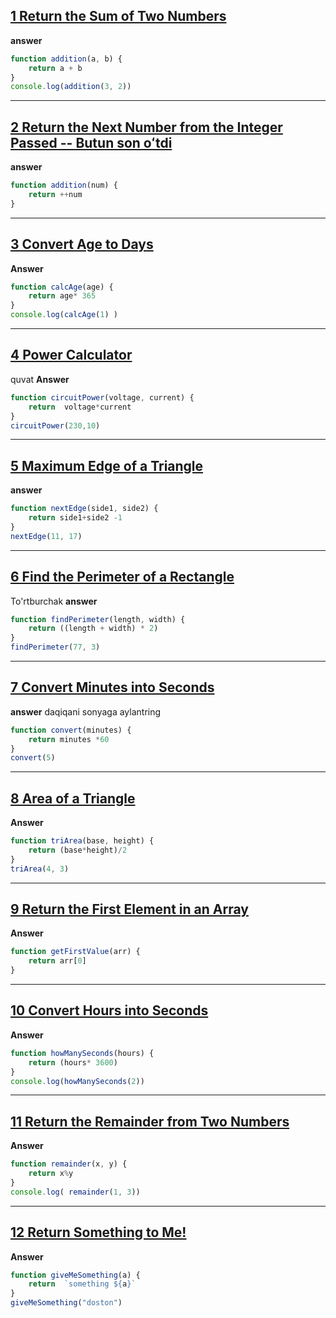 ## [1 Return the Sum of Two Numbers](https://edabit.com/challenge/3LpBLgNRyaHMvNb4j)
**answer**
```js
function addition(a, b) {
	return a + b
}
console.log(addition(3, 2))
```
----------------------------------------

## [2 Return the Next Number from the   Integer Passed --  Butun son oʻtdi](https://edabit.com/challenge/NAQhEoxbofPidLxm9)
**answer**

```js 
function addition(num) {
	return ++num
}   
```
---------------------------------------

## [ 3 Convert Age to Days](https://edabit.com/challenge/bL7hSc6Zh4zZJzGmw)

**Answer**
```js
function calcAge(age) {
	return age* 365
}
console.log(calcAge(1) )
```
------------------------------------

## [4 Power Calculator](https://edabit.com/challenge/wAdE9te55cowBLcPs)
  quvat 
**Answer**

```js
function circuitPower(voltage, current) {
	return  voltage*current
}
circuitPower(230,10)
```
-------------------------------------

## [5 Maximum Edge of a Triangle](https://edabit.com/challenge/nhXofMMyrowMyr9Nv)

**answer**
```js 
function nextEdge(side1, side2) {
	return side1+side2 -1
}
nextEdge(11, 17)
```
-----------------------------------------

## [6 Find the Perimeter of a Rectangle](https://edabit.com/challenge/XnJ24rWW7iJkNrtsh)
   To'rtburchak
**answer**

```js
function findPerimeter(length, width) {
	return ((length + width) * 2)
}
findPerimeter(77, 3)
```
------------------------------------------

## [7 Convert Minutes into Seconds](https://edabit.com/challenge/8q54MKnRrm89pSLmW)
**answer**
daqiqani sonyaga aylantring
```js
function convert(minutes) {
	return minutes *60
}
convert(5)
```
--------------------------------------------

## [8 Area of a Triangle](https://edabit.com/challenge/3CaszbdZYGN4otQD8)
**Answer**

```js 
function triArea(base, height) {
	return (base*height)/2
}
triArea(4, 3) 
```
-------------------------------------------

## [9 Return the First Element in an Array](https://edabit.com/challenge/QaApgtePE6QrCZ64o)
**Answer**
```js
function getFirstValue(arr) {
	return arr[0]
}
```
-------------------------------------------

## [10 Convert Hours into Seconds](https://edabit.com/challenge/6AnQqiEjkJdZrWhPS)
**Answer**
```js
function howManySeconds(hours) {
	return (hours* 3600)
}
console.log(howManySeconds(2))

```
--------------------------------------------

## [11 Return the Remainder from Two Numbers](https://edabit.com/challenge/Q2j5FTFtsk7PdzrQk)
**Answer**
```js
function remainder(x, y) {
	return x%y
}
console.log( remainder(1, 3))
```
---------------------------------------------

## [12 Return Something to Me!](https://edabit.com/challenge/MvZK536X7fyrWH8Qc)
**Answer**

```js
function giveMeSomething(a) {
	return  `something ${a}`
}
giveMeSomething("doston")
```
